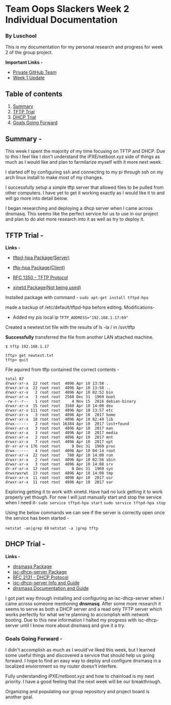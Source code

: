 # Team Oops Slackers Week 2 Individual Documentation
### By Luschool

This is my documentation for my personal research and progress for week 2 of the group project.

**Important Links -**
* [Private GitHub Team](https://github.com/orgs/FOSSClass/teams/oops-slackers)
* [Week 1 Update](https://github.com/luschool/oopsslackerstemp/blob/master/OopsSlackersWeek1Individual.md)

## Table of contents
1. [Summary](#sum)
2. [TFTP Trial](#tftp)
3. [DHCP Trial](#dhcp)
4. [Goals Going Forward](#future)

<a name="sum"></a>

## Summary -  

This week I spent the majority of my time focusing on TFTP and DHCP. Due to this I feel like I don't understand the iPXE/netboot.xyz
side of things as much as I would like and plan to farmilarize myself with it more next week. 

I started off by configuring ssh and connecting to my pi through ssh on my arch linux install to make most of my changes. 

I successfully setup a simple tftp server that allowed files to be pulled from other computers. I have yet to get it working
exactly as I would like it to and will go more into detail below. 

I began researching and deploying a dhcp server when I came across dnsmasq. This seems like the perfect service for us to use
in our project and plan to do alot more research into it as well as try to deploy it. 


<a name="tftp"></a>

## TFTP Trial - 

**Links -**
* [tftpd-hpa Package(Server)](https://packages.debian.org/stretch/tftpd-hpa)
* [tftp-hpa Package(Client)](https://packages.debian.org/stretch/tftp-hpa)
* [RFC 1350 - TFTP Protocol](https://tools.ietf.org/html/rfc1350)

* [xinetd Package(Not being used)](https://packages.debian.org/stretch/xinetd)

Installed package with command -
`sudo apt-get install tftpd-hpa`

made a backup of /etc/default/tftpd-hpa before editing. 
Modifications- 
* Added my pis local ip `TFTP_ADDRESS="192.168.1.17:69"`

Created a newtest.txt file with the results of ls -la / in /svr/tftp

**Successfully** transferred the file from another LAN attached machine.
```
$ tftp 192.168.1.17

tftp> get newtest.txt
tftp> quit
```
File aquired from tftp contained the correct contents - 
```
total 87
drwxr-xr-x  22 root root  4096 Apr 10 13:58 .
drwxr-xr-x  22 root root  4096 Apr 10 13:58 ..
drwxr-xr-x   2 root root  4096 Apr 10 02:52 bin
drwxr-xr-x   3 root root  2560 Dec 31  1969 boot
-rw-r--r--   1 root root     4 Nov 15  2016 debian-binary
drwxr-xr-x  15 root root  3560 Apr 10 14:00 dev
drwxr-xr-x 111 root root  4096 Apr 10 13:57 etc
drwxr-xr-x   3 root root  4096 Apr 10  2017 home
drwxr-xr-x  18 root root  4096 Apr 10 02:49 lib
drwx------   2 root root 16384 Apr 10  2017 lost+found
drwxr-xr-x   3 root root  4096 Apr 10  2017 man
drwxr-xr-x   3 root root  4096 Apr 10  2017 media
drwxr-xr-x   2 root root  4096 Apr 10  2017 mnt
drwxr-xr-x   7 root root  4096 Apr 10  2017 opt
dr-xr-xr-x 176 root root     0 Dec 31  1969 proc
drwx------   4 root root  4096 Apr 10 04:14 root
drwxr-xr-x  22 root root   780 Apr 10 14:00 run
drwxr-xr-x   2 root root  4096 Apr 10 02:56 sbin
drwxr-xr-x   3 root root  4096 Apr 10 14:08 srv
dr-xr-xr-x  12 root root     0 Dec 31  1969 sys
drwxrwxrwt  13 root root  4096 Apr 10 14:08 tmp
drwxr-xr-x  11 root root  4096 Apr 10  2017 usr
drwxr-xr-x  11 root root  4096 Apr 10  2017 var
```

Exploring getting it to work with xinetd. Have had no luck getting it to work properly
yet though. For now I will just manually start and stop the service when I need it-
`sudo service tftpd-hpa start`
`sudo service tftpd-hpa stop`

Using the below commands we can see if the server is correctly open once the service
has been started -

`netstat -an|grep 69`
`netstat -a |grep tftp`

<a name="dhcp"></a>

## DHCP Trial -  

**Links -**
* [dnsmasq Package](https://packages.debian.org/stretch/dnsmasq)
* [isc-dhcp-server Package](https://packages.debian.org/stretch/isc-dhcp-server)
* [RFC 2131 - DHCP Protocol](https://tools.ietf.org/html/rfc2131)
* [isc-dhcp-server Info and Guide](http://my-music.mine.nu/images/rpi_raspbianwheezy_dhcp_server.pdf)
* [dnsmasq Documentation and Guide](https://www.raspberrypi.org/learning/networking-lessons/lesson-3/plan/)


I got part way through installing and configuring an isc-dhcp-server when I came across
someone mentioning **dnsmasq**. After some more research it seems to serve as both a 
DHCP server and a read only TFTP server which works perfectly for what we're planning to 
accomplish with network booting. Due to this new information I halted my progress with isc-dhcp-server
until I know more about dnsmasq and give it a try. 


<a name="future"></a>

### Goals Going Forward -  

I didn't accomplish as much as I would've liked this week, but I learned some useful things 
and discovered a service that should help us going forward. I hope to find an easy way to deploy
and configure dnsmasq in a localized enviornment so my router doesn't interfere. 

Fully understanding iPXE/netboot.xyz and how to chainload is my next priority. I have a good 
feeling that the next week will be our breakthrough. 

Organizing and populating our group repository and project board is another goal.

